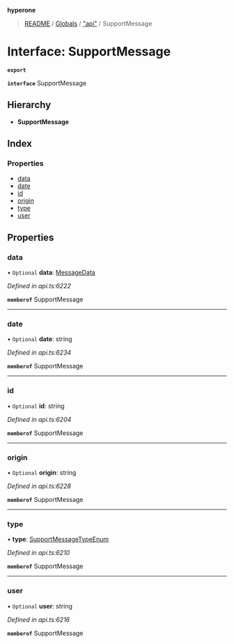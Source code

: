 **hyperone**

> [README](../README.md) / [Globals](../globals.md) / ["api"](../modules/_api_.md) / SupportMessage

# Interface: SupportMessage

**`export`** 

**`interface`** SupportMessage

## Hierarchy

* **SupportMessage**

## Index

### Properties

* [data](_api_.supportmessage.md#data)
* [date](_api_.supportmessage.md#date)
* [id](_api_.supportmessage.md#id)
* [origin](_api_.supportmessage.md#origin)
* [type](_api_.supportmessage.md#type)
* [user](_api_.supportmessage.md#user)

## Properties

### data

• `Optional` **data**: [MessageData](_api_.messagedata.md)

*Defined in api.ts:6222*

**`memberof`** SupportMessage

___

### date

• `Optional` **date**: string

*Defined in api.ts:6234*

**`memberof`** SupportMessage

___

### id

• `Optional` **id**: string

*Defined in api.ts:6204*

**`memberof`** SupportMessage

___

### origin

• `Optional` **origin**: string

*Defined in api.ts:6228*

**`memberof`** SupportMessage

___

### type

•  **type**: [SupportMessageTypeEnum](../enums/_api_.supportmessagetypeenum.md)

*Defined in api.ts:6210*

**`memberof`** SupportMessage

___

### user

• `Optional` **user**: string

*Defined in api.ts:6216*

**`memberof`** SupportMessage
